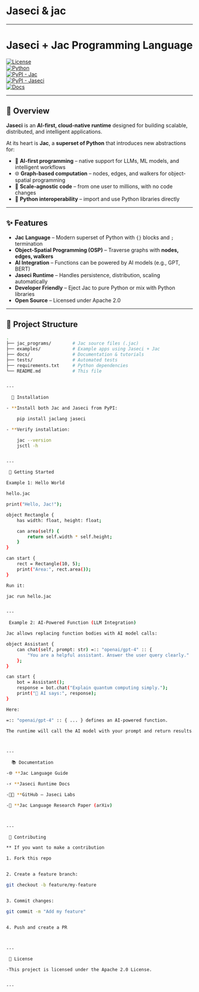 # Jaseci & jac
---
# Jaseci + Jac Programming Language  

[![License](https://img.shields.io/badge/license-Apache%202.0-blue.svg)](LICENSE)  
[![Python](https://img.shields.io/badge/python-3.9%2B-green.svg)](https://www.python.org/)  
[![PyPI - Jac](https://img.shields.io/pypi/v/jaclang.svg?label=jaclang&color=blue)](https://pypi.org/project/jaclang/)  
[![PyPI - Jaseci](https://img.shields.io/pypi/v/jaseci.svg?label=jaseci&color=orange)](https://pypi.org/project/jaseci/)  
[![Docs](https://img.shields.io/badge/docs-online-brightgreen.svg)](https://www.jac-lang.org/)  

---

## 📌 Overview  
**Jaseci** is an **AI-first, cloud-native runtime** designed for building scalable, distributed, and intelligent applications.  

At its heart is **Jac**, a **superset of Python** that introduces new abstractions for:  

- 🤖 **AI-first programming** – native support for LLMs, ML models, and intelligent workflows  
- 🌐 **Graph-based computation** – nodes, edges, and walkers for object-spatial programming  
- 🚀 **Scale-agnostic code** – from one user to millions, with no code changes  
- 🐍 **Python interoperability** – import and use Python libraries directly  

---

## ✨ Features  

- **Jac Language** – Modern superset of Python with `{}` blocks and `;` termination  
- **Object-Spatial Programming (OSP)** – Traverse graphs with **nodes, edges, walkers**  
- **AI Integration** – Functions can be powered by AI models (e.g., GPT, BERT)  
- **Jaseci Runtime** – Handles persistence, distribution, scaling automatically  
- **Developer Friendly** – Eject Jac to pure Python or mix with Python libraries  
- **Open Source** – Licensed under Apache 2.0  

---

## 📂 Project Structure  

```bash
.
├── jac_programs/        # Jac source files (.jac)
├── examples/            # Example apps using Jaseci + Jac
├── docs/                # Documentation & tutorials
├── tests/               # Automated tests
├── requirements.txt     # Python dependencies
└── README.md            # This file


---

  🔧 Installation

- **Install both Jac and Jaseci from PyPI:

    pip install jaclang jaseci

- **Verify installation:

    jac --version
    jsctl -h


---

 🚀 Getting Started

Example 1: Hello World

hello.jac

print("Hello, Jac!");

object Rectangle {
    has width: float, height: float;

    can area(self) {
        return self.width * self.height;
    }
}

can start {
    rect = Rectangle(10, 5);
    print("Area:", rect.area());
}

Run it:

jac run hello.jac


---

 Example 2: AI-Powered Function (LLM Integration)

Jac allows replacing function bodies with AI model calls:

object Assistant {
    can chat(self, prompt: str) =:: "openai/gpt-4" :: {
        "You are a helpful assistant. Answer the user query clearly."
    };
}

can start {
    bot = Assistant();
    response = bot.chat("Explain quantum computing simply.");
    print("🤖 AI says:", response);
}

Here:

=:: "openai/gpt-4" :: { ... } defines an AI-powered function.

The runtime will call the AI model with your prompt and return results.



---

  📚 Documentation

-🌐 **Jac Language Guide

-⚡ **Jaseci Runtime Docs

-🧑‍💻 **GitHub – Jaseci Labs

-📄 **Jac Language Research Paper (arXiv)



---

 🤝 Contributing

** If you want to make a contribution

1. Fork this repo


2. Create a feature branch:

git checkout -b feature/my-feature


3. Commit changes:

git commit -m "Add my feature"


4. Push and create a PR



---

 📜 License

-This project is licensed under the Apache 2.0 License.


---


